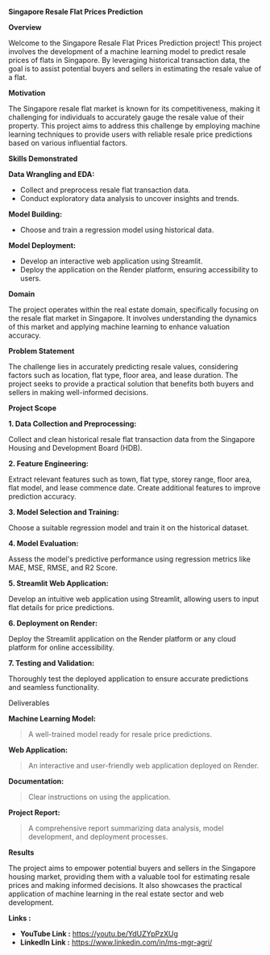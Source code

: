 **Singapore Resale Flat Prices Prediction**

**Overview**

Welcome to the Singapore Resale Flat Prices Prediction project! This project involves the development of a machine learning model to predict resale prices of flats in Singapore. By leveraging historical transaction data, the goal is to assist potential buyers and sellers in estimating the resale value of a flat.

**Motivation**

The Singapore resale flat market is known for its competitiveness, making it challenging for individuals to accurately gauge the resale value of their property. This project aims to address this challenge by employing machine learning techniques to provide users with reliable resale price predictions based on various influential factors.

**Skills Demonstrated**

**Data Wrangling and EDA:**

*   Collect and preprocess resale flat transaction data.
*   Conduct exploratory data analysis to uncover insights and trends.

**Model Building:**

*   Choose and train a regression model using historical data.

**Model Deployment:**

*   Develop an interactive web application using Streamlit.
*   Deploy the application on the Render platform, ensuring accessibility to users.

**Domain**

The project operates within the real estate domain, specifically focusing on the resale flat market in Singapore. It involves understanding the dynamics of this market and applying machine learning to enhance valuation accuracy.

**Problem Statement**

The challenge lies in accurately predicting resale values, considering factors such as location, flat type, floor area, and lease duration. The project seeks to provide a practical solution that benefits both buyers and sellers in making well-informed decisions.

**Project Scope**

**1. Data Collection and Preprocessing:**

   Collect and clean historical resale flat transaction data from the Singapore Housing and Development Board (HDB).

**2. Feature Engineering:**

   Extract relevant features such as town, flat type, storey range, floor area, flat model, and lease commence date.
   Create additional features to improve prediction accuracy.

**3. Model Selection and Training:**

   Choose a suitable regression model and train it on the historical dataset.

**4. Model Evaluation:**

   Assess the model's predictive performance using regression metrics like MAE, MSE, RMSE, and R2 Score.

**5. Streamlit Web Application:**

   Develop an intuitive web application using Streamlit, allowing users to input flat details for price predictions.

**6. Deployment on Render:**

   Deploy the Streamlit application on the Render platform or any cloud platform for online accessibility.

**7. Testing and Validation:**

   Thoroughly test the deployed application to ensure accurate predictions and seamless functionality.

Deliverables

**Machine Learning Model:**

>  A well-trained model ready for resale price predictions.

**Web Application:**

>  An interactive and user-friendly web application deployed on Render.

**Documentation:**

>  Clear instructions on using the application.

**Project Report:**

>  A comprehensive report summarizing data analysis, model development, and deployment processes.



**Results**

The project aims to empower potential buyers and sellers in the Singapore housing market, providing them with a valuable tool for estimating resale prices and making informed decisions. It also showcases the practical application of machine learning in the real estate sector and web development.


**Links :**

* **YouTube Link  :** https://youtu.be/YdUZYpPzXUg
* **LinkedIn Link :** https://www.linkedin.com/in/ms-mgr-agri/

